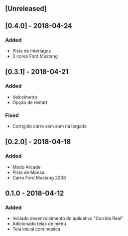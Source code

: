 ## [Unreleased]


## [0.4.0] - 2018-04-24
### Added
- Pista de Interlagos
- 2 cores Ford Mustang

## [0.3.1] - 2018-04-21
### Added
- Velocímetro
- Opção de restart

### Fixed
- Corrigido carro sem som na largada

## [0.2.0] - 2018-04-18
### Added
- Modo Arcade
- Pista de Monza
- Carro Ford Mustang 2008

## 0.1.0 - 2018-04-12
### Added
- Iniciado desenvolvimento do aplicativo "Corrida Real"
- Adicionado telas de menu
- Tela inicial com musica
